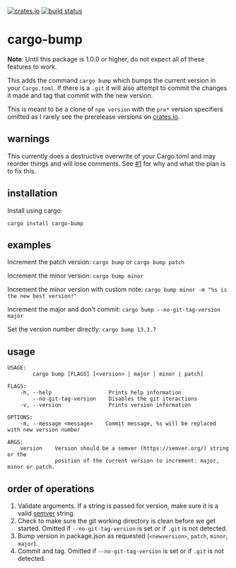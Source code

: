 [![crates.io](https://img.shields.io/crates/v/cargo-bump.svg)](https://crates.io/crate/cargo-bump)
[![build status](https://travis-ci.org/wraithan/cargo-bump.svg?branch=master)](https://travis-ci.org/wraithan/cargo-bump)
# cargo-bump

**Note**: Until this package is 1.0.0 or higher, do not expect all of these
  features to work.

This adds the command `cargo bump` which bumps the current version in your
`Cargo.toml`. If there is a `.git` it will also attempt to commit the changes it
made and tag that commit with the new version.

This is meant to be a clone of `npm version` with the `pre*` version specifiers
omitted as I rarely see the prerelease versions on
[crates.io](https://crates.io/).

## warnings

This currently does a destructive overwrite of your Cargo.toml and may reorder
things and will lose comments. See
[#1](https://github.com/wraithan/cargo-bump/issues/1) for why and what the plan
is to fix this.

## installation

Install using cargo:

`cargo install cargo-bump`

## examples

Increment the patch version: `cargo bump` or `cargo bump patch`

Increment the minor version: `cargo bump minor`

Increment the minor version with custom note: `cargo bump minor -m "%s is the new best version!"`

Increment the major and don't commit: `cargo bump --no-git-tag-version major`

Set the version number directly: `cargo bump 13.3.7`

## usage

```
USAGE:
        cargo bump [FLAGS] [<version> | major | minor | patch]

FLAGS:
    -h, --help                  Prints help information
        --no-git-tag-version    Disables the git iteractions
    -v, --version               Prints version information

OPTIONS:
    -m, --message <message>    Commit message, %s will be replaced with new version number

ARGS:
    version    Version should be a semver (https://semver.org/) string or the
               position of the current version to increment: major, minor or patch.
```

## order of operations

1. Validate arguments. If a string is passed for version, make sure it is a
   valid [semver](http://semver.org/) string.
2. Check to make sure the git working directory is clean before we get started.
   Omitted if `--no-git-tag-version` is set or if `.git` is not detected.
3. Bump version in package.json as requested (`<newversion>`, `patch`, `minor`,
   `major`).
4. Commit and tag. Omitted if `--no-git-tag-version` is set or if `.git` is
   not detected.
